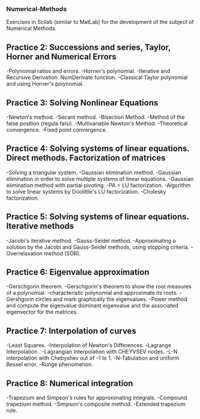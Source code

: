 ### Numerical-Methods
Exercises in Scilab (similar to MatLab) for the development of the subject of Numerical Methods.
## Practice 2: Successions and series, Taylor, Horner and Numerical Errors
-Polynomial ratios and errors.
-Horner's polynomial.
-Iterative and Recursive Derivation. NumDerivate function.
-Classical Taylor polynomial and using Horner's polynomial.

## Practice 3: Solving Nonlinear Equations
-Newton's method.
-Secant method.
-Bisection Method.
-Method of the false position (regula falsi).
-Multivariable Newton's Method.
-Theoretical convergence.
-Fixed point convergence.

## Practice 4: Solving systems of linear equations. Direct methods. Factorization of matrices
-Solving a triangular system.
-Gaussian elimination method.
-Gaussian elimination in order to solve multiple systems of linear equations.
-Gaussian elimination method with partial pivoting.
-PA = LU factorization.
-Algorithm to solve linear systems by Doolittle's LU factorization.
-Cholesky factorization.

## Practice 5: Solving systems of linear equations. Iterative methods
-Jacobi's iterative method.
-Gauss-Seidel method.
-Approximating a solution by the Jacobi and Gauss-Seidel methods, using stopping criteria.
-Overrelaxation method (SOR).

## Practice 6: Eigenvalue approximation
-Gerschgorin theorem.
-Gerschgorin's theorem to show the root measures of a polynomial.
-characteristic polynomial and approximate its roots.
-Gershgorin circles and mark graphically
the eigenvalues.
-Power method and compute the eigenvalue
dominant eigenvalue and the associated eigenvector for the matrices.

## Practice 7: Interpolation of curves
-Least Squares.
-Interpolation of Newton's Differences.
-Lagrange Interpolation .
-Lagrangian Interpolation with CHEYVSEV nodes.
-L-N interpolation with Chebyshev out of -1 to 1.
-N-Tabulation and uniform Bessel error.
-Runge phenomenon.

## Practice 8: Numerical integration
-Trapezium and Simpson's rules for approximating integrals.
-Compound trapezium method.
-Simpson's composite method.
-Extended trapezium rule.
